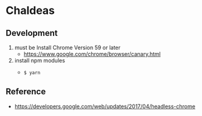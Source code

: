 # Chaldeas

## Development
1. must be Install Chrome Version 59 or later
   * https://www.google.com/chrome/browser/canary.html
1. install npm modules
    * ```bash
      $ yarn
      ```

## Reference
* https://developers.google.com/web/updates/2017/04/headless-chrome

